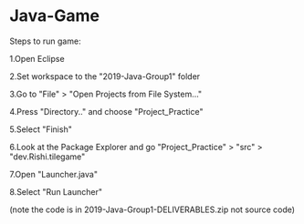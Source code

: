 # Java-Game

Steps to run game:

1.Open Eclipse

2.Set workspace to the "2019-Java-Group1" folder

3.Go to "File" > "Open Projects from File System..."

4.Press "Directory.." and choose "Project_Practice"

5.Select "Finish"

6.Look at the Package Explorer and go "Project_Practice" > "src" > "dev.Rishi.tilegame"

7.Open "Launcher.java"

8.Select "Run Launcher"

(note the code is in 2019-Java-Group1-DELIVERABLES.zip not source code)

